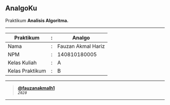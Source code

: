 ## AnalgoKu
Praktikum **Analisis Algoritma.**

---

Praktikum | : | Analgo
--------- | -------- | ---------
Nama | : | Fauzan Akmal Hariz
NPM | : | 140810180005
Kelas Kuliah | : | A
Kelas Praktikum | : | B

---

> **[@fauzanakmalh1](https://github.com/fauzanakmalh1)** <br>
> ***`2020`***

---